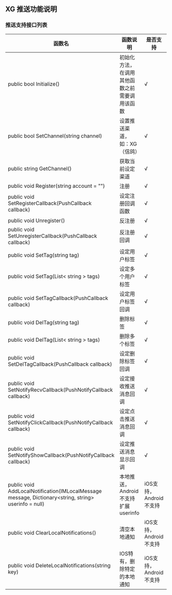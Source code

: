 ## XG 推送功能说明

### 推送支持接口列表

| 函数名 | 函数说明 | 是否支持 | 备注 |
| -- | -- | -- | -- |
| public bool Initialize() | 初始化方法，在调用其他函数之前需要调用该函数 | √ | |
| public bool SetChannel(string channel) | 设置推送渠道，如：XG（信鸽） | √ | |
| public string GetChannel() | 获取当前设定渠道 | √ |  |
| public void Register(string account = "") | 注册 | √ | |
| public void SetRegisterCallback(PushCallback callback) | 设定注册回调函数 | √ | |
| public void Unregister() | 反注册 | √ | | 
| public void SetUnregisterCallback(PushCallback callback) | 反注册回调 | √ | |
| public void SetTag(string tag) | 设定用户标签 | √ | |
| public void SetTag(List< string > tags) | 设定多个用户标签 | √ | |
| public void SetTagCallback(PushCallback callback) | 设定用户标签回调 | √ | |
| public void DelTag(string tag) | 删除标签 | √ | |
| public void DelTag(List< string > tags) | 删除多个标签 | √ | |
| public void SetDelTagCallback(PushCallback callback) | 设定删除标签回调 | √ | |
| public void SetNotifyRecvCallback(PushNotifyCallback callback) | 设定接收推送消息回调 | √ | |
| public void SetNotifyClickCallback(PushNotifyCallback callback) | 设定点击推送消息回调 | √ | |
| public void SetNotifyShowCallback(PushNotifyCallback callback) | 设定推送消息显示回调 | √ | |
| public void AddLocalNotification(IMLocalMessage message, Dictionary<string, string> userinfo = null) |本地推送，Android不支持扩展userinfo| iOS支持，Android不支持 |  |
| public void ClearLocalNotifications() |清空本地通知| iOS支持，Android不支持 | |
| public void DeleteLocalNotifications(string key) |IOS特有，删除特定的本地通知| iOS支持，Android不支持 | |



